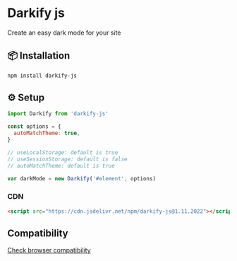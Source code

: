 # Darkify js
Create an easy dark mode for your site
## 📦 Installation
```bash
npm install darkify-js
```
## ⚙️ Setup
```js
import Darkify from 'darkify-js'

const options = {
  autoMatchTheme: true,
}

// useLocalStorage: default is true
// useSessionStorage: default is false
// autoMatchTheme: default is true

var darkMode = new Darkify('#element', options)
```
### CDN

```html
<script src="https://cdn.jsdelivr.net/npm/darkify-js@1.11.2022"></script>
```

## Compatibility
[Check browser compatibility](https://caniuse.com/?search=color-scheme)